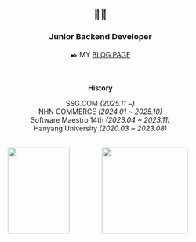 <div align=center>
  
## 🙋‍♂️

### Junior Backend Developer
✒️ MY [BLOG PAGE](https://yooniversal.github.io/)<br>

<br>

**History**<br>

SSG.COM *(2025.11 ~)*<br>
NHN COMMERCE *(2024.01 ~ 2025.10)*<br>
Software Maestro 14th *(2023.04 ~ 2023.11)*<br>
Hanyang University *(2020.03 ~ 2023.08)*<br>

<br>

<img align='left' src="https://github-readme-stats.vercel.app/api?username=yooniversal&show_icons=true" width="50%" height="175px">

<a href="https://solved.ac/caritas1996">
  <img align='left' src="http://mazassumnida.wtf/api/v2/generate_badge?boj=caritas1996" wieth="50%" height="175px">
</a>

</div>
